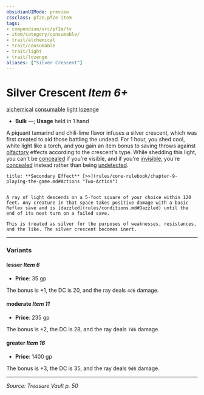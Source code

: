 ```yaml
---
obsidianUIMode: preview
cssclass: pf2e,pf2e-item
tags:
- compendium/src/pf2e/tv
- item/category/consumable/
- trait/alchemical
- trait/consumable
- trait/light
- trait/lozenge
aliases: ["Silver Crescent"]
---
```

# Silver Crescent *Item 6+*  
[alchemical](rules/traits/alchemical.md "Alchemical Item Trait")  [consumable](rules/traits/consumable.md "Consumable Item Trait")  [light](rules/traits/light.md "Light Effect Trait")  [lozenge](rules/traits/lozenge-tv.md "Lozenge Item Trait")  

- **Bulk** —; **Usage** held in 1 hand

A piquant tamarind and chili-lime flavor infuses a silver crescent, which was first created to aid those battling the undead. For 1 hour, you shed cool, white light like a torch, and you gain an item bonus to saving throws against [olfactory](rules/traits/olfactory-b1.md "Olfactory Effect Trait") effects according to the crescent's type. While shedding this light, you can't be [concealed](rules/conditions.md#Concealed) if you're visible, and if you're [invisible](rules/conditions.md#Invisible), you're [concealed](rules/conditions.md#Concealed) instead rather than being [undetected](rules/conditions.md#Undetected).

```ad-embed-ability
title: **Secondary Effect** [>>](rules/core-rulebook/chapter-9-playing-the-game.md#Actions "Two-Action")


A ray of light descends on a 5-foot square of your choice within 120 feet. Any creature in that space takes positive damage with a basic Reflex save and is [dazzled](rules/conditions.md#Dazzled) until the end of its next turn on a failed save.

This is treated as silver for the purposes of weaknesses, resistances, and the like. The silver crescent becomes inert.
```

---
### Variants

#### lesser *Item 6*

- **Price**: 35 gp

The bonus is +1, the DC is 20, and the ray deals `4d6` damage.

#### moderate *Item 11*

- **Price**: 235 gp

The bonus is +2, the DC is 28, and the ray deals `7d6` damage.

#### greater *Item 16*

- **Price**: 1400 gp

The bonus is +3, the DC is 35, and the ray deals `9d6` damage.

---
*Source: Treasure Vault p. 50*